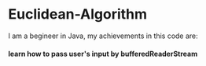 # Euclidean-Algorithm


I am a begineer in Java, my achievements in this code are:

#### learn how to pass user's input by bufferedReaderStream
